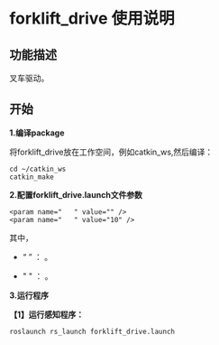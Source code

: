 # forklift_drive 使用说明

## 功能描述

叉车驱动。

## 开始 

**1.编译package**

将forklift_drive放在工作空间，例如catkin_ws,然后编译：

```
cd ~/catkin_ws
catkin_make
```

**2.配置forklift_drive.launch文件参数**

```
<param name="   " value="" />
<param name="   " value="10" />
```

其中，

* “   ” ： 。

* "   " ： 。

**3.运行程序**

**【1】运行感知程序：**

`roslaunch rs_launch forklift_drive.launch`



